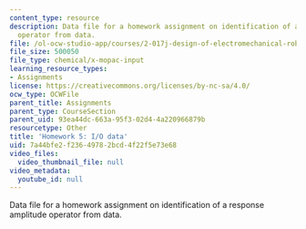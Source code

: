 ```yaml
---
content_type: resource
description: Data file for a homework assignment on identification of a response amplitude
  operator from data.
file: /ol-ocw-studio-app/courses/2-017j-design-of-electromechanical-robotic-systems-fall-2009/7a44bfe2f23649782bcd4f22f5e73e68_homework5.dat
file_size: 500050
file_type: chemical/x-mopac-input
learning_resource_types:
- Assignments
license: https://creativecommons.org/licenses/by-nc-sa/4.0/
ocw_type: OCWFile
parent_title: Assignments
parent_type: CourseSection
parent_uid: 93ea44dc-663a-95f3-02d4-4a220966879b
resourcetype: Other
title: 'Homework 5: I/O data'
uid: 7a44bfe2-f236-4978-2bcd-4f22f5e73e68
video_files:
  video_thumbnail_file: null
video_metadata:
  youtube_id: null
---
```

Data file for a homework assignment on identification of a response amplitude operator from data.